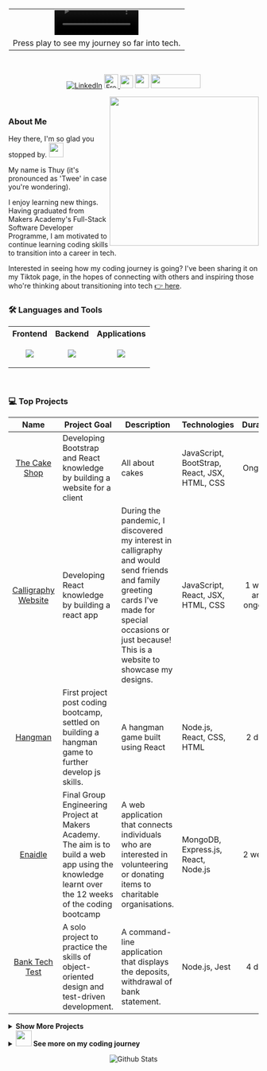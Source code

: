 <table style="border: 1px solid transparent" align="center">
  <tr>
    <td align="center">
      <video height="50px" src="https://user-images.githubusercontent.com/105242903/227529725-26879f53-f2ab-4f70-8cfd-6559bce6d1a3.mp4" width="50%" />
    </td>
  </tr>
   <tr>
    <td align="center">
    Press play to see my journey so far into tech.
    </td>
  </tr>
</table>

<!-- [About Me](#about-me) | [Projects](#💻-projects) | [TechStack](#🛠️-skills) -->

  <br>
<p align="center">
  <a href="https://www.linkedin.com/in/thuy-l-2a3a13165/"><img src="https://img.shields.io/badge/linkedin-%230077B5.svg?&style=for-the-badge&logo=linkedin&logoColor=white&color=071A2C" alt="LinkedIn"/></a>
  <a href="https://www.freecodecamp.org/fcca0db9608-d75b-49a3-8619-5d07456a9071"><img height="28px" src="https://img.shields.io/badge/freeCodeCamp-0A0A23.svg?style=for-the-badge&logo=freeCodeCamp&logoColor=white" alt="Freecodecamp Badge" />
  <a href="https://www.codewars.com/users/TLChambers"><img height="26px" src="https://www.codewars.com/users/TLChambers/badges/micro"></a>
  <a href="https://www.codecademy.com/profiles/thuyLy-Chambers6795666656"><img height="28px" src="https://img.shields.io/badge/Codecademy-1F4056.svg?style=for-the-badge&logo=Codecademy&logoColor=white" /></a>
  <a href="https://www.tiktok.com/@theceewords"><img height="28px" src="https://img.shields.io/badge/TikTok-000000.svg?style=for-the-badge&logo=TikTok&logoColor=white" width="100px"/></a>
  <br>
</p>
 <img align='right' src="https://public-files.gumroad.com/variants/k28m5xft112mg9a1jx45wds5kqns/130f5ff8fc9def419efa0ab94702990112cbf5db75242b0f86f438eeb1072b86" width="300" />
<br>
  
  
### About Me

Hey there, I'm so glad you stopped by.
<img src="https://media.giphy.com/media/hvRJCLFzcasrR4ia7z/giphy.gif" width="29px">

My name is Thuy (it's pronounced as 'Twee' in case you're wondering).

I enjoy learning new things. Having graduated from Makers Academy's Full-Stack Software Developer Programme, I am motivated to continue learning coding skills to transition into a career in tech.

Interested in seeing how my coding journey is going? I've been sharing it on my Tiktok page, in the hopes of connecting with others and inspiring those who're thinking about transitioning into tech <a href="https://www.tiktok.com/@theceewords"> 👉 here</a>.

### 🛠️ Languages and Tools

<!-- <p align="center">
<img src="https://skillicons.dev/icons?i=mongodb,express,react,nodejs,js,jest,html,css,postman,bootstrap,ruby,postgres&perline=6" (https://skillicons.dev" />
</p> -->

<table align="center">
  <tr>
    <th>Frontend</th>
    <th>Backend</th>
    <th>Applications</th>
  </tr>
  <tr>
    <td><p align="center"><img src="https://skillicons.dev/icons?i=js,html,css,react,bootstrap&perline=3" (https://skillicons.dev") /></p></td>
    <td><p align="center"><img src="https://skillicons.dev/icons?i=express,nodejs,js,jest,cypress,ruby&perline=3" (https://skillicons.dev") /></p></td>
    <td><p align="center"><img src="https://skillicons.dev/icons?i=visualstudio,mongodb,postgres,postman,illustrator&perline=3" (https://skillicons.dev" /></p></td>
  </tr>
</table>
​

### 💻 Top Projects

|                                    Name                                    | Project Goal                                                                                                                                         | Description                                                                                                                                                                                              | Technologies                                 |      Duration      |
| :------------------------------------------------------------------------: | ---------------------------------------------------------------------------------------------------------------------------------------------------- | -------------------------------------------------------------------------------------------------------------------------------------------------------------------------------------------------------- | -------------------------------------------- | :----------------: |
|        [The Cake Shop](https://github.com/tlchambers/the-cake-shop)        | Developing Bootstrap and React knowledge by building a website for a client                                                                          | All about cakes                                                                                                                                                                                          | JavaScript, BootStrap, React, JSX, HTML, CSS |      Ongoing       |
| [Calligraphy Website](https://github.com/tlchambers/calligraphy-portfolio) | Developing React knowledge by building a react app                                                                                                   | During the pandemic, I discovered my interest in calligraphy and would send friends and family greeting cards I've made for special occasions or just because! This is a website to showcase my designs. | JavaScript, React, JSX, HTML, CSS            | 1 week and ongoing |
|              [Hangman](https://github.com/tlchambers/hangman)              | First project post coding bootcamp, settled on building a hangman game to further develop js skills.                                                 | A hangman game built using React                                                                                                                                                                         | Node.js, React, CSS, HTML                    |       2 days       |
|             [Enaidle](https://github.com/SyntheticDBX/Enaidle)             | Final Group Engineering Project at Makers Academy. The aim is to build a web app using the knowledge learnt over the 12 weeks of the coding bootcamp | A web application that connects individuals who are interested in volunteering or donating items to charitable organisations.                                                                            | MongoDB, Express.js, React, Node.js          |      2 weeks       |
|       [Bank Tech Test](https://github.com/tlchambers/bank-tech-test)       | A solo project to practice the skills of object-oriented design and test-driven development.                                                         | A command-line application that displays the deposits, withdrawal of bank statement.                                                                                                                     | Node.js, Jest                                |       4 days       |

<details>
 <summary><strong>Show More Projects</strong></summary>

|                                                                       |                                                                                                  |                                                                                                       |                                                   |         |
| :-------------------------------------------------------------------: | ------------------------------------------------------------------------------------------------ | ----------------------------------------------------------------------------------------------------- | ------------------------------------------------- | :-----: |
|         [MernStack](https://github.com/tlchambers/mernstack)          | Solo project outside Acebook group project to learn how to create a web app using the MERN stack | A workout web app A command-line application that displays the deposits, withdrawal of bank statment. | Mongodb, Express.js, React, Node.js, Jest, Cyprus | 2 weeks |
| [Acebook](https://github.com/murat-zsertay/acebook-the-crown-jewels/) | Second group engineering project, first exposure to MERN stack                                   | A facebook clone,                                                                                     | Mongodb, Express.js, React, Node.js, Jest, Cyprus | 2 weeks |
|       [Weather App](https://github.com/tlchambers/weather-app)        | Learning Js and APIs                                                                             | earning Js and APIs                                                                                   | JavaScript, Jest, Weather Api, Postman            | 5 days  |
|         [Makersbnb](https://github.com/tlchambers/makersbnb)          | First project to practice the skills of working in an agile team.                                | An Airbnb clone, room rental website                                                                  | Ruby, Rspec, Sinatra, PostgreSQL, Postman         | 5 days  |

</details>

<details>
 <summary><strong><img src="https://media.giphy.com/media/WUlplcMpOCEmTGBtBW/giphy.gif" width="32px"> See more on my coding journey</strong></summary>

### 🔥 My Stats

<!-- <img width="360px" src="https://github-readme-stats.vercel.app/api?username=tlchambers&show_icons=true&hide_border=true&count_private=true&bg_color=00000000&title_color=58a6fe&text_color=878787&icon_color=58a6fe&cache_seconds=1800" /><img width="360px" src="https://github-readme-streak-stats.herokuapp.com/?user=tlchambers&show_icons=true&hide_border=true&count_private=true&bg_color=00000000&title_color=58a6fe&text_color=878787&icon_color=58a6fe&cache_seconds=1800" />
<br><br> -->

| <a href="https://github.com/tlchambers/github-readme-stats"><img align="center" src="https://github-readme-stats.vercel.app/api?username=tlchambers&show_icons=true&include_all_commits=true&hide_border=true" alt="tlc's github stats" /></a> | <a href="https://github.com/tlchambers/github-readme-stats"><img align="center" src="https://github-readme-streak-stats.herokuapp.com/?user=tlchambers&show_icons=true&hide_border=true" /></a> |
| ---------------------------------------------------------------------------------------------------------------------------------------------------------------------------------------------------------------------------------------------- | ----------------------------------------------------------------------------------------------------------------------------------------------------------------------------------------------- |

</details>

<p align="center">
        <img src="https://raw.githubusercontent.com/mayhemantt/mayhemantt/Update/svg/Bottom.svg" alt="Github Stats" />
<!-- <img src="https://github.com/SP-XD/SP-XD/blob/main/images/this_page_is.gif?raw=true"  width="40%"/> -->
<!-- <img src="https://github.com/SP-XD/SP-XD/blob/main/images/dino_rounded.gif?raw=true" href="https://github.com/SP-XD" width="100%"/>
</p> -->
